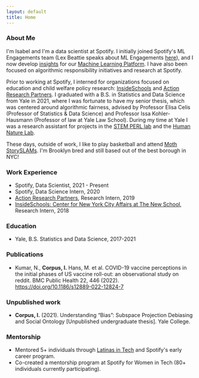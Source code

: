 ```yaml
---
layout: default
title: Home
---
```


### About Me

I'm Isabel and I'm a data scientist at Spotify. I initially joined Spotify's ML Engagements team (Lex Beattie speaks about ML Engagements [here](https://www.youtube.com/watch?v=WvwclqkEEpE)), and I now develop [insights](https://medium.com/@SpotifyInsights) for our [Machine Learning Platform](https://engineering.atspotify.com/2019/12/the-winding-road-to-better-machine-learning-infrastructure-through-tensorflow-extended-and-kubeflow/). I have also been focused on algorithmic responsibility initiatives and research at Spotify. 

Prior to working at Spotify, I interned for organizations focused on education and child welfare policy research: [InsideSchools](https://insideschools.org/about/about-us) and [Action Research Partners](https://www.actionresearch.io). I graduated with a B.S. in Statistics and Data Science from Yale in 2021, where I was fortunate to have my senior thesis, which was centered around algorithmic fairness, advised by Professor Elisa Celis (Professor of Statistics & Data Science) and Professor Issa Kohler-Hausmann (Professor of law at Yale Law School). During my time at Yale I was a research assistant for projects in the [STEM PERL lab](https://stem-perl.yale.edu/) and the [Human Nature Lab](https://humannaturelab.net/).

These days, outside of work, I like to play basketball and attend [Moth StorySLAMs](https://themoth.org/about-moth-events). I'm Brooklyn bred and still based out of the best borough in NYC! 

### Work Experience 

- Spotify, Data Scientist, 2021 - Present
- Spotify, Data Science Intern, 2020
- [Action Research Partners](https://www.actionresearch.io/), Research Intern, 2019
- [InsideSchools: Center for New York City Affairs at The New School](https://insideschools.org/about/about-us), Research Intern, 2018

### Education 

- Yale, B.S. Statistics and Data Science, 2017-2021

### Publications 

- Kumar, N., **Corpus, I.** Hans, M. et al. COVID-19 vaccine perceptions in the initial phases of US vaccine roll-out: an observational study on reddit. BMC Public Health 22, 446 (2022). https://doi.org/10.1186/s12889-022-12824-7

### Unpublished work 

- **Corpus, I.** (2021). Understanding “Bias”: Subspace Projection Debiasing and Social Ontology [Unpublished undergraduate thesis]. Yale College.

### Mentorship

- Mentored 5+ individuals through [Latinas in Tech](https://latinasintech.org/about) and Spotify's early career program.
- Co-created a mentorship program at Spotify for Women in Tech (80+ individuals currently participating).